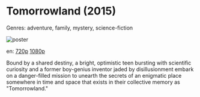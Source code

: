 # Tomorrowland (2015)

Genres: adventure, family, mystery, science-fiction

![poster](http://image.tmdb.org/t/p/w500/tAJw20NcKVtrMB4QcvaYYMjAv1v.jpg)

en:
  [720p](magnet:?xt=urn:btih:74bbad611344209d74b544c6d27640fd32d19545&dn=Tomorrowland+(2015)&tr=udp%3A%2F%2Fzer0day.ch%3A1337%2Fannounce&tr=udp%3A%2F%2Ftracker.coppersurfer.tk%3A6969%2Fannounce&tr=udp%3A%2F%2Ftracker.openbittorrent.com%3A80%2Fannounce&tr=udp%3A%2F%2Fglotorrents.pw%3A6969%2Fannounce&tr=udp%3A%2F%2Fglotorrents.com%3A6969%2Fannounce&tr=udp%3A%2F%2Ftracker.sktorrent.net%3A6969%2Fannounce)
  [1080p](magnet:?xt=urn:btih:32415815a0b4621400688f0bf2966d7fd3435d93&dn=Tomorrowland+(2015)+%5B1080p%5D&tr=udp%3A%2F%2Fzer0day.ch%3A1337%2Fannounce&tr=udp%3A%2F%2Ftracker.coppersurfer.tk%3A6969%2Fannounce&tr=udp%3A%2F%2Ftracker.openbittorrent.com%3A80%2Fannounce&tr=udp%3A%2F%2Fglotorrents.pw%3A6969%2Fannounce&tr=udp%3A%2F%2Fglotorrents.com%3A6969%2Fannounce&tr=udp%3A%2F%2Ftracker.sktorrent.net%3A6969%2Fannounce)
  


Bound by a shared destiny, a bright, optimistic teen bursting with scientific curiosity and a former boy-genius inventor jaded by disillusionment embark on a danger-filled mission to unearth the secrets of an enigmatic place somewhere in time and space that exists in their collective memory as "Tomorrowland."